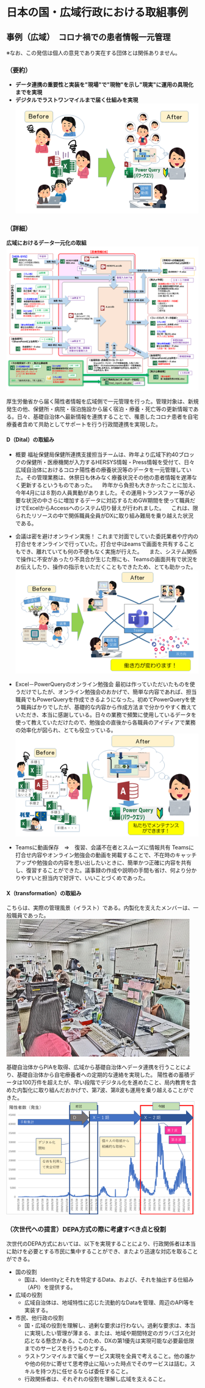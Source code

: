 # 日本の国・広域行政における取組事例
## 事例（広域）　コロナ禍での患者情報一元管理
※なお、この発信は個人の意見であり実在する団体とは関係ありません。

### （要約）

- <B>データ連携の重要性と実装を"現場"で"現物"を示し"現実"に運用の具現化までを実現
- デジタルでラストワンマイルまで届く仕組みを実現</B>
![](../images/sam01_概要.png)


### （詳細）
<B>広域におけるデータ一元化の取組</B>
![](../images/sam01_患者情報管理.png)

厚生労働省から届く陽性者情報を広域側で一元管理を行った。管理対象は、新規発生の他、保健所・病院・宿泊施設から届く宿泊・療養・死亡等の更新情報である。日々、基礎自治体へ最新情報を連携することで、罹患したコロナ患者を自宅療養者含めて共助としてサポートを行う行政間連携を実現した。

#### D（Dital）の取組み
- 概要
福祉保健局保健所連携支援担当チームは、昨年より広域下約40ブロックの保健所・医療機関が入力するHERSYS情報・Press情報を受付て、日々広域自治体におけるコロナ陽性者の療養状況等のデータを一元管理していた。その管理業務は、休祭日も休みなく療養状況その他の患者情報を遅滞なく更新するというものであった。
　昨年から負担も大きかったことに加え、今年4月には８割の人員異動がありました。その運用トランスファー等が必要な状況の中さらに増加するデータに対応するためGW期間を使って職員だけでExcelからAccessへのシステム切り替えが行われました。
　これは、限られたリソースの中で関係職員全員がDXに取り組み難局を乗り越えた状況である。

- 会議は密を避けオンライン実施！
これまで対面でしていた委託業者や庁内の打合せをオンラインで行っていた。打合せ中はeamsで画面を共有することもでき、離れていても何の不便もなく実施が行えた。
　また、システム関係で操作に不安があったり不具合が生じた際にも、Teamsの画面共有で状況をお伝えしたり、操作の指示をいただくこともできたため、とても助かった。
![](../images/sam01_teams.png)

- Excel－PowerQueryのオンライン勉強会
最初は作っていただいたものを使うだけでしたが、オンライン勉強会のおかげで、簡単な内容であれば、担当職員でもPowerQueryを作成できるようになった。初めてPowerQueryを使う職員ばかりでしたが、基礎的な内容から作成方法まで分かりやすく教えていただき、本当に感謝している。日々の業務で頻繁に使用しているデータを使って教えていただけたので、勉強会の直後から各職員のアイディアで業務の効率化が図られ、とても役立っている。
![](../images/sam01_PowerQuery.png)

- Teamsに動画保存　⇒　復習、会議不在者とスムーズに情報共有
Teamsに打合せ内容やオンライン勉強会の動画を掲載することで、不在時のキャッチアップや勉強会の内容を思い出したいときに、簡単かつ正確に内容を共有し、復習することができた。議事録の作成や説明の手間も省け、何より分かりやすいと担当内で好評で、いいことづくめであった。

#### X（transformation）の取組み
こちらは、実際の管理風景（イラスト）である。内製化を支えたメンバーは、一般職員であった。
![](../images/sam01_風景-1.png)

基礎自治体からPIAを取得、広域から基礎自治体へデータ連携を行うことにより、基礎自治体から自宅療養者への定期的な連絡を実現した。
陽性者の蓄積データは100万件を超えたが、早い段階でデジタル化を進めたこと、局内教育を含めた内製化に取り組んだおかげで、第7波、第8波も運用を乗り越えることができた。
![](../images/sam01_陽性者.png)

### （次世代への提言）DEPA方式の際に考慮すべき点と役割
次世代のDEPA方式においては、以下を実現することにより、行政関係者は本当に助けを必要とする市民に集中することができ、またより迅速な対応を取ることができる。

- 国の役割
  - 国は、Identityとそれを特定するData、および、それを抽出する仕組み（API）を提供する。
- 広域の役割
  - 広域自治体は、地域特性に応じた流動的なDataを管理、周辺のAPI等を実装する。
- 市民、他行政の役割
  - 国・広域の役割を理解し、過剰な要求は行わない。過剰な要求は、本当に実現したい管理が薄まる、または、地域や期間特定のガラバゴス化対応となる懸念がある。このため、DXの第1優先は実現可能な必要最低限までのサービスを行うものとする。
  - ラストワンマイルまで届くサービス実現を全員で考えること。他の誰かや他の何かに寄せて思考停止に陥いった時点でそのサービスは詰む。スキルを持つ方に任せるならば委任すること。
  - 行政関係者は、それぞれの役割を理解し広域を支えること。
